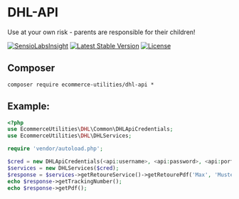 # DHL-API

Use at your own risk - parents are responsible for their children!

[![SensioLabsInsight](https://insight.sensiolabs.com/projects/067ce5ef-2d7f-47ac-b5f9-e75e68007b52/mini.png)](https://insight.sensiolabs.com/projects/067ce5ef-2d7f-47ac-b5f9-e75e68007b52)
[![Latest Stable Version](https://poser.pugx.org/ecommerce-utilities/dhl-api/v/stable)](https://packagist.org/packages/ecommerce-utilities/dhl-api)
[![License](https://poser.pugx.org/ecommerce-utilities/dhl-api/license)](https://packagist.org/packages/ecommerce-utilities/dhl-api)

## Composer

`composer require ecommerce-utilities/dhl-api *`

## Example:
 
```PHP
<?php
use EcommerceUtilities\DHL\Common\DHLApiCredentials;
use EcommerceUtilities\DHL\DHLServices;

require 'vendor/autoload.php';

$cred = new DHLApiCredentials(<api:username>, <api:password>, <api:portalId>, <api:warehouseName>);
$services = new DHLServices($cred);
$response = $services->getRetoureService()->getRetourePdf('Max', 'Mustermann', 'Musterstr.', 123, 12345, 'Berlin', '123446-B');
echo $response->getTrackingNumber();
echo $response->getPdf();
```
